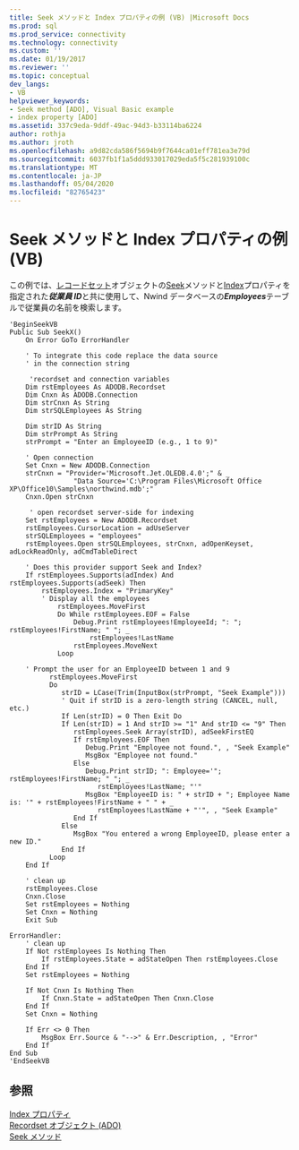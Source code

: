 ```yaml
---
title: Seek メソッドと Index プロパティの例 (VB) |Microsoft Docs
ms.prod: sql
ms.prod_service: connectivity
ms.technology: connectivity
ms.custom: ''
ms.date: 01/19/2017
ms.reviewer: ''
ms.topic: conceptual
dev_langs:
- VB
helpviewer_keywords:
- Seek method [ADO], Visual Basic example
- index property [ADO]
ms.assetid: 337c9eda-9ddf-49ac-94d3-b33114ba6224
author: rothja
ms.author: jroth
ms.openlocfilehash: a9d82cda586f5694b9f7644ca01eff781ea3e79d
ms.sourcegitcommit: 6037fb1f1a5ddd933017029eda5f5c281939100c
ms.translationtype: MT
ms.contentlocale: ja-JP
ms.lasthandoff: 05/04/2020
ms.locfileid: "82765423"
---
```

# <a name="seek-method-and-index-property-example-vb"></a>Seek メソッドと Index プロパティの例 (VB)
この例では、[レコードセット](../../../ado/reference/ado-api/recordset-object-ado.md)オブジェクトの[Seek](../../../ado/reference/ado-api/seek-method.md)メソッドと[Index](../../../ado/reference/ado-api/index-property.md)プロパティを指定された***従業員 ID***と共に使用して、Nwind データベースの***Employees***テーブルで従業員の名前を検索します。  
  
```  
'BeginSeekVB  
Public Sub SeekX()  
    On Error GoTo ErrorHandler  
  
    ' To integrate this code replace the data source  
    ' in the connection string  
  
     'recordset and connection variables  
    Dim rstEmployees As ADODB.Recordset  
    Dim Cnxn As ADODB.Connection  
    Dim strCnxn As String  
    Dim strSQLEmployees As String  
  
    Dim strID As String  
    Dim strPrompt As String  
    strPrompt = "Enter an EmployeeID (e.g., 1 to 9)"  
  
    ' Open connection  
    Set Cnxn = New ADODB.Connection  
    strCnxn = "Provider='Microsoft.Jet.OLEDB.4.0';" & _  
                "Data Source='C:\Program Files\Microsoft Office XP\Office10\Samples\northwind.mdb';"  
    Cnxn.Open strCnxn  
  
     ' open recordset server-side for indexing  
    Set rstEmployees = New ADODB.Recordset  
    rstEmployees.CursorLocation = adUseServer  
    strSQLEmployees = "employees"  
    rstEmployees.Open strSQLEmployees, strCnxn, adOpenKeyset, adLockReadOnly, adCmdTableDirect  
  
    ' Does this provider support Seek and Index?  
    If rstEmployees.Supports(adIndex) And rstEmployees.Supports(adSeek) Then  
        rstEmployees.Index = "PrimaryKey"  
        ' Display all the employees  
            rstEmployees.MoveFirst  
            Do While rstEmployees.EOF = False  
                Debug.Print rstEmployees!EmployeeId; ": "; rstEmployees!FirstName; " "; _  
                    rstEmployees!LastName  
                rstEmployees.MoveNext  
            Loop  
  
    ' Prompt the user for an EmployeeID between 1 and 9  
          rstEmployees.MoveFirst  
          Do  
             strID = LCase(Trim(InputBox(strPrompt, "Seek Example")))  
             ' Quit if strID is a zero-length string (CANCEL, null, etc.)  
             If Len(strID) = 0 Then Exit Do  
             If Len(strID) = 1 And strID >= "1" And strID <= "9" Then  
                rstEmployees.Seek Array(strID), adSeekFirstEQ  
                If rstEmployees.EOF Then  
                   Debug.Print "Employee not found.", , "Seek Example"  
                   MsgBox "Employee not found."  
                Else  
                   Debug.Print strID; ": Employee='"; rstEmployees!FirstName; " "; _  
                      rstEmployees!LastName; "'"  
                   MsgBox "EmployeeID is: " + strID + "; Employee Name is: '" + rstEmployees!FirstName + " " + _  
                      rstEmployees!LastName + "'", , "Seek Example"  
                End If  
             Else  
                MsgBox "You entered a wrong EmployeeID, please enter a new ID."  
             End If  
          Loop  
    End If  
  
    ' clean up  
    rstEmployees.Close  
    Cnxn.Close  
    Set rstEmployees = Nothing  
    Set Cnxn = Nothing  
    Exit Sub  
  
ErrorHandler:  
    ' clean up  
    If Not rstEmployees Is Nothing Then  
        If rstEmployees.State = adStateOpen Then rstEmployees.Close  
    End If  
    Set rstEmployees = Nothing  
  
    If Not Cnxn Is Nothing Then  
        If Cnxn.State = adStateOpen Then Cnxn.Close  
    End If  
    Set Cnxn = Nothing  
  
    If Err <> 0 Then  
        MsgBox Err.Source & "-->" & Err.Description, , "Error"  
    End If  
End Sub  
'EndSeekVB  
```  
  
## <a name="see-also"></a>参照  
 [Index プロパティ](../../../ado/reference/ado-api/index-property.md)   
 [Recordset オブジェクト (ADO)](../../../ado/reference/ado-api/recordset-object-ado.md)   
 [Seek メソッド](../../../ado/reference/ado-api/seek-method.md)
